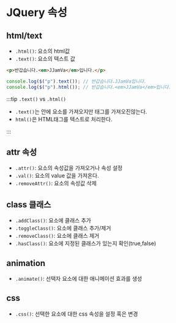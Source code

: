 # JQuery 속성

## html/text

- `.html()`: 요소의 html값
- `.text()`: 요소의 텍스트 값

```html
<p>반갑습니다.<em>JJamVa</em>입니다.</p>
```

```js
console.log($("p").text()); // 반갑습니다.JJamVa입니다.
console.log($("p").html()); // 반갑습니다.<em>JJamVa</em>입니다.
```

:::tip
`.text()` vs `.html()`

- `.text()`는 안에 요소를 가져오지만 태그를 가져오진않는다.
- `html()`은 HTML태그를 텍스트로 처리한다.

:::

## attr 속성

- `.attr()`: 요소의 속성값을 가져오거나 속성 설정
- `.val()`: 요소의 value 값을 가져온다.
- `.removeAttr()`: 요소의 속성값 삭제

## class 클래스

- `.addClass()`: 요소에 클래스 추가
- `.toggleClass()`: 요소에 클래스 추가/제거
- `.removeClass()`: 요소에 클래스 제거
- `.hasClass()`: 요소에 지정된 클래스가 있는지 확인(true,false)

## animation

- `.animate()`: 선택자 요소에 대한 애니메이션 효과를 생성

## css

- `.css()`: 선택한 요소에 대한 css 속성을 설정 혹은 변경
